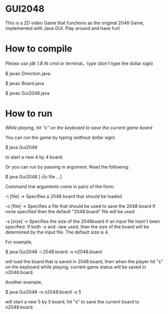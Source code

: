 # GUI2048
This is a 2D video Game that functions as the original 2048 Game, 
implemented with Java GUI. Play around and have fun!

# How to compile
*Please use jdk 1.8*
At cmd or terminal，type (don't type the dollar sign)

$ javac Direction.java

$ javac Board.java

$ javac Gui2048.java


# How to run
*While playing, hit "s" on the keyboard to save the current game board*

You can run the game by typing (without dollar sign)

$ java Gui2048

to start a new 4 by 4 board.


Or you can run by passing in argument. Read the following:

$ java Gui2048 [-i|o file ...]

  Command line arguments come in pairs of the form: <command> <argument>

  -i [file]  -> Specifies a 2048 board that should be loaded

  -o [file]  -> Specifies a file that should be used to save the 2048 board
                If none specified then the default "2048.board" file will be used
                
  -s [size]  -> Specifies the size of the 2048board if an input file hasn't been
                specified.  If both -s and -iare used, then the size of the board
                will be determined by the input file. The default size is 4.
                
                
For example, 

$ java Gui2048 -i 2048.board -o n2048.board

will load the board that is saved in 2048.board, then when the player hit "s" on the 
keyboard while playing, current game status will be saved in n2048.board. 


Another example,

$ java Gui2048 -o n2048.board -s 5

will start a new 5 by 5 board, hit "s" to save the current board to  n2048.board.


